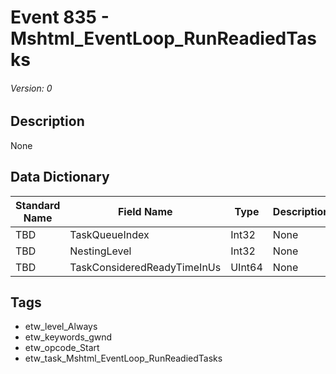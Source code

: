 # Event 835 - Mshtml_EventLoop_RunReadiedTasks
###### Version: 0

## Description
None

## Data Dictionary
|Standard Name|Field Name|Type|Description|Sample Value|
|---|---|---|---|---|
|TBD|TaskQueueIndex|Int32|None|`None`|
|TBD|NestingLevel|Int32|None|`None`|
|TBD|TaskConsideredReadyTimeInUs|UInt64|None|`None`|

## Tags
* etw_level_Always
* etw_keywords_gwnd
* etw_opcode_Start
* etw_task_Mshtml_EventLoop_RunReadiedTasks